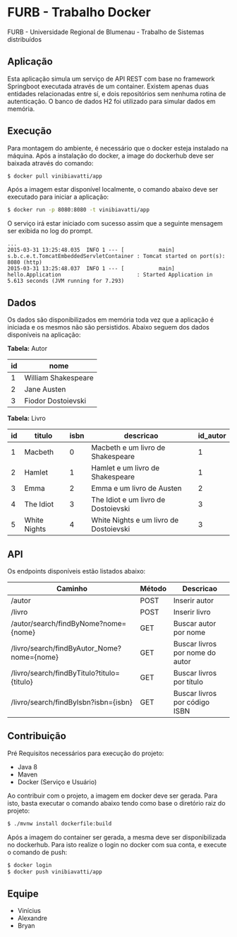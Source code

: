 # FURB - Trabalho Docker
FURB - Universidade Regional de Blumenau - Trabalho de Sistemas distribuídos

## Aplicação
Esta aplicação simula um serviço de API REST com base no framework Springboot executada através de um container. Existem apenas duas entidades relacionadas entre sí, e dois repositórios sem nenhuma rotina de autenticação. O banco de dados H2 foi utilizado para simular dados em memória.

## Execução
Para montagem do ambiente, é necessário que o docker esteja instalado na máquina. Após a instalação do docker, a image do dockerhub deve ser baixada através do comando:

```bash
$ docker pull vinibiavatti/app
```

Após a imagem estar disponível localmente, o comando abaixo deve ser executado para iniciar a aplicação:

```bash
$ docker run -p 8080:8080 -t vinibiavatti/app
```

O serviço irá estar iniciado com sucesso assim que a seguinte mensagem ser exibida no log do prompt.

```text
...
2015-03-31 13:25:48.035  INFO 1 --- [           main] s.b.c.e.t.TomcatEmbeddedServletContainer : Tomcat started on port(s): 8080 (http)
2015-03-31 13:25:48.037  INFO 1 --- [           main] hello.Application                        : Started Application in 5.613 seconds (JVM running for 7.293)
```

## Dados
Os dados são disponibilizados em memória toda vez que a aplicação é iniciada e os mesmos não são persistidos. Abaixo seguem dos dados disponíveis na aplicação:

**Tabela:** Autor

| id | nome |
| --- | --- |
| 1 | William Shakespeare |
| 2 | Jane Austen |
| 3 | Fiodor Dostoievski |

**Tabela:** Livro

| id | titulo | isbn | descricao | id_autor |
| --- | --- | --- | --- | --- |
| 1 | Macbeth | 0 | Macbeth e um livro de Shakespeare | 1 |
| 2 | Hamlet | 1 | Hamlet e um livro de Shakespeare | 1 |
| 3 | Emma | 2 | Emma e um livro de Austen | 2 |
| 4 | The Idiot | 3 | The Idiot e um livro de Dostoievski | 3 |
| 5 | White Nights | 4 | White Nights e um livro de Dostoievski | 3 |

## API
Os endpoints disponíveis estão listados abaixo:

| Caminho | Método | Descricao |
| --- | --- | --- |
| /autor | POST | Inserir autor |
| /livro | POST | Inserir livro |
| /autor/search/findByNome?nome={nome} | GET | Buscar autor por nome |
| /livro/search/findByAutor_Nome?nome={nome} | GET | Buscar livros por nome do autor |
| /livro/search/findByTitulo?titulo={titulo} | GET | Buscar livros por título |
| /livro/search/findByIsbn?isbn={isbn} | GET | Buscar livros por código ISBN |

## Contribuição
Pré Requisitos necessários para execução do projeto:
- Java 8
- Maven
- Docker (Serviço e Usuário) 

Ao contribuir com o projeto, a imagem em docker deve ser gerada. Para isto, basta executar o comando abaixo tendo como base o diretório raiz do projeto:

```bash
$ ./mvnw install dockerfile:build
```

Após a imagem do container ser gerada, a mesma deve ser disponibilizada no dockerhub. Para isto realize o login no docker com sua conta, e execute o comando de push:

```bash
$ docker login
$ docker push vinibiavatti/app
```

## Equipe
- Vinícius
- Alexandre
- Bryan

